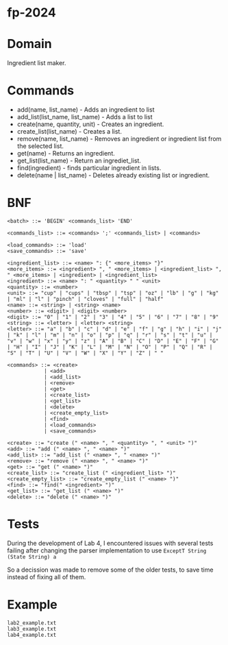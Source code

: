 # fp-2024

# Domain
Ingredient list maker. 

# Commands
 - add(name, list_name) - Adds an ingredient to list
 - add_list(list_name, list_name) - Adds a list to list
 - create(name, quantity, unit) - Creates an ingredient.
 - create_list(list_name) - Creates a list.
 - remove(name, list_name) - Removes an ingredient or ingredient list from the selected list.
 - get(name) - Returns an ingredient.
 - get_list(list_name) - Return an ingrediet_list.
 - find(ingredient) - finds particular ingredient in lists.
 - delete(name | list_name) - Deletes already existing list or ingredient.

# BNF
``` 
<batch> ::= 'BEGIN' <commands_list> 'END'

<commands_list> ::= <commands> ';' <commands_list> | <commands>

<load_commands> ::= 'load'
<save_commands> ::= 'save'

<ingredient_list> ::= <name> ": {" <more_items> "}" 
<more_items> ::= <ingredient> ", " <more_items> | <ingredient_list> ", " <more_items> | <ingredient> | <ingredient_list>
<ingredient> ::= <name> ": " <quantity> " " <unit>
<quantity> ::= <number>
<unit> ::= "cup" | "cups" | "tbsp" | "tsp" | "oz" | "lb" | "g" | "kg" | "ml" | "l" | "pinch" | "cloves" | "full" | "half"
<name> ::= <string> | <string> <name>
<number> ::= <digit> | <digit> <number>
<digit> ::= "0" | "1" | "2" | "3" | "4" | "5" | "6" | "7" | "8" | "9"
<string> ::= <letter> | <letter> <string>
<letter> ::= "a" | "b" | "c" | "d" | "e" | "f" | "g" | "h" | "i" | "j" | "k" | "l" | "m" | "n" | "o" | "p" | "q" | "r" | "s" | "t" | "u" | "v" | "w" | "x" | "y" | "z" | "A" | "B" | "C" | "D" | "E" | "F" | "G" | "H" | "I" | "J" | "K" | "L" | "M" | "N" | "O" | "P" | "Q" | "R" | "S" | "T" | "U" | "V" | "W" | "X" | "Y" | "Z" | " "

<commands> ::= <create> 
            | <add> 
            | <add_list>
            | <remove> 
            | <get>  
            | <create_list> 
            | <get_list> 
            | <delete> 
            | <create_empty_list> 
            | <find> 
            | <load_commands> 
            | <save_commands>

<create> ::= "create (" <name> ", " <quantity> ", " <unit> ")"
<add> ::= "add (" <name> ", " <name> ")"
<add_list> ::= "add_list (" <name> ", " <name> ")"
<remove> ::= "remove (" <name> ", " <name> ")" 
<get> ::= "get (" <name> ")" 
<create_list> ::= "create_list (" <ingredient_list> ")"
<create_empty_list> ::= "create_empty_list (" <name> ")"
<find> ::= "find(" <ingredient> ")" 
<get_list> ::= "get_list (" <name> ")" 
<delete> ::= "delete (" <name> ")"
```

# Tests

During the development of Lab 4, I encountered issues with several tests failing after changing the parser implementation to use `ExceptT String (State String) a`

So a decission was made to remove some of the older tests, to save time instead of fixing all of them.

# Example

```
lab2_example.txt
lab3_example.txt
lab4_example.txt
```

